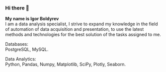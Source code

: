 ### Hi there 👋
**My name is Igor Boldyrev**  
I am a data analysis specialist, I strive to expand my knowledge in the field of automation of data acquisition and presentation, to use the latest methods and technologies for the best solution of the tasks assigned to me.

Databases:  
PostgreSQL, MySQL.

Data Analytics:  
Python, Pandas, Numpy, Matplotlib, SciPy, Plotly, Seaborn.



<!--
**bin61-git/bin61-git** is a ✨ _special_ ✨ repository because its `README.md` (this file) appears on your GitHub profile.

Here are some ideas to get you started:

- 🔭 I’m currently working on ...
- 🌱 I’m currently learning ...
- 👯 I’m looking to collaborate on ...
- 🤔 I’m looking for help with ...
- 💬 Ask me about ...
- 📫 How to reach me: ...
- 😄 Pronouns: ...
- ⚡ Fun fact: ...
-->